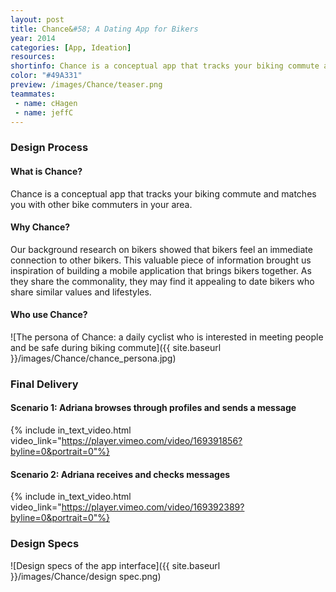 ```yaml
---
layout: post
title: Chance&#58; A Dating App for Bikers
year: 2014
categories: [App, Ideation]
resources: 
shortinfo: Chance is a conceptual app that tracks your biking commute and matches you with other bike commuters in your area.
color: "#49A331"
preview: /images/Chance/teaser.png
teammates:
 - name: cHagen
 - name: jeffC
---
```


### Design Process

#### What is Chance?
Chance is a conceptual app that tracks your biking commute and matches you with other bike commuters in your area.

#### Why Chance?
Our background research on bikers showed that bikers feel an immediate connection to other bikers. This valuable piece of information brought us inspiration of building a mobile application that brings bikers together. As they share the commonality, they may find it appealing to date bikers who share similar values and lifestyles.

#### Who use Chance?
![The persona of Chance: a daily cyclist who is interested in meeting people and be safe during biking commute]({{ site.baseurl }}/images/Chance/chance_persona.jpg)

### Final Delivery

#### Scenario 1: Adriana browses through profiles and sends a message
{% include in_text_video.html video_link="https://player.vimeo.com/video/169391856?byline=0&portrait=0"%}

#### Scenario 2: Adriana receives and checks messages
{% include in_text_video.html video_link="https://player.vimeo.com/video/169392389?byline=0&portrait=0"%}

### Design Specs
![Design specs of the app interface]({{ site.baseurl }}/images/Chance/design spec.png)